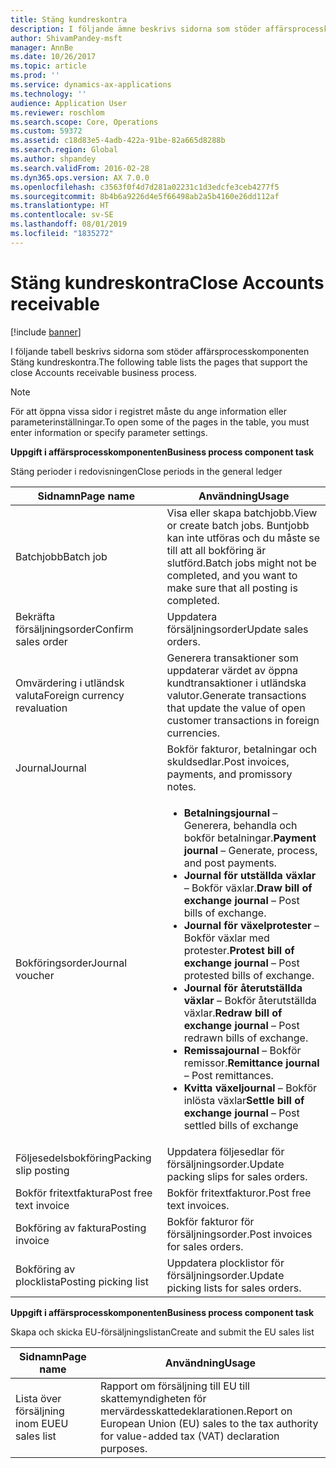```yaml
---
title: Stäng kundreskontra
description: I följande ämne beskrivs sidorna som stöder affärsprocesskomponenten Stäng kundreskontra.
author: ShivamPandey-msft
manager: AnnBe
ms.date: 10/26/2017
ms.topic: article
ms.prod: ''
ms.service: dynamics-ax-applications
ms.technology: ''
audience: Application User
ms.reviewer: roschlom
ms.search.scope: Core, Operations
ms.custom: 59372
ms.assetid: c18d83e5-4adb-422a-91be-82a665d8288b
ms.search.region: Global
ms.author: shpandey
ms.search.validFrom: 2016-02-28
ms.dyn365.ops.version: AX 7.0.0
ms.openlocfilehash: c3563f0f4d7d281a02231c1d3edcfe3ceb4277f5
ms.sourcegitcommit: 8b4b6a9226d4e5f66498ab2a5b4160e26dd112af
ms.translationtype: HT
ms.contentlocale: sv-SE
ms.lasthandoff: 08/01/2019
ms.locfileid: "1835272"
---
```

# <a name="close-accounts-receivable"></a><span data-ttu-id="f400e-103">Stäng kundreskontra</span><span class="sxs-lookup"><span data-stu-id="f400e-103">Close Accounts receivable</span></span>

[!include [banner](../includes/banner.md)]

<span data-ttu-id="f400e-104">I följande tabell beskrivs sidorna som stöder affärsprocesskomponenten Stäng kundreskontra.</span><span class="sxs-lookup"><span data-stu-id="f400e-104">The following table lists the pages that support the close Accounts receivable business process.</span></span>

> [!NOTE] 
> <span data-ttu-id="f400e-105">För att öppna vissa sidor i registret måste du ange information eller parameterinställningar.</span><span class="sxs-lookup"><span data-stu-id="f400e-105">To open some of the pages in the table, you must enter information or specify parameter settings.</span></span>

<span data-ttu-id="f400e-106">**Uppgift i affärsprocesskomponenten**</span><span class="sxs-lookup"><span data-stu-id="f400e-106">**Business process component task**</span></span>                   

<span data-ttu-id="f400e-107">Stäng perioder i redovisningen</span><span class="sxs-lookup"><span data-stu-id="f400e-107">Close periods in the general ledger</span></span>

| <span data-ttu-id="f400e-108">Sidnamn</span><span class="sxs-lookup"><span data-stu-id="f400e-108">Page name</span></span>                            | <span data-ttu-id="f400e-109">Användning</span><span class="sxs-lookup"><span data-stu-id="f400e-109">Usage</span></span>                                                                                      |
|--------------------------------------|--------------------------------------------------------------------------------------------|
|<span data-ttu-id="f400e-110">Batchjobb</span><span class="sxs-lookup"><span data-stu-id="f400e-110">Batch job</span></span>                             | <span data-ttu-id="f400e-111">Visa eller skapa batchjobb.</span><span class="sxs-lookup"><span data-stu-id="f400e-111">View or create batch jobs.</span></span> <span data-ttu-id="f400e-112">Buntjobb kan inte utföras och du måste se till att all bokföring är slutförd.</span><span class="sxs-lookup"><span data-stu-id="f400e-112">Batch jobs might not be completed, and you want to make sure that all posting is completed.</span></span>                                                                                                               |
|<span data-ttu-id="f400e-113">Bekräfta försäljningsorder</span><span class="sxs-lookup"><span data-stu-id="f400e-113">Confirm sales order</span></span>                   | <span data-ttu-id="f400e-114">Uppdatera försäljningsorder</span><span class="sxs-lookup"><span data-stu-id="f400e-114">Update sales orders.</span></span>                                                                       |
|<span data-ttu-id="f400e-115">Omvärdering i utländsk valuta</span><span class="sxs-lookup"><span data-stu-id="f400e-115">Foreign currency revaluation</span></span>          | <span data-ttu-id="f400e-116">Generera transaktioner som uppdaterar värdet av öppna kundtransaktioner i utländska valutor.</span><span class="sxs-lookup"><span data-stu-id="f400e-116">Generate transactions that update the value of open customer transactions in foreign currencies.</span></span>                                                                                                                         |
| <span data-ttu-id="f400e-117">Journal</span><span class="sxs-lookup"><span data-stu-id="f400e-117">Journal</span></span>                              | <span data-ttu-id="f400e-118">Bokför fakturor, betalningar och skuldsedlar.</span><span class="sxs-lookup"><span data-stu-id="f400e-118">Post invoices, payments, and promissory notes.</span></span>                                             |
| <span data-ttu-id="f400e-119">Bokföringsorder</span><span class="sxs-lookup"><span data-stu-id="f400e-119">Journal voucher</span></span>                      |<ul><li><span data-ttu-id="f400e-120">**Betalningsjournal** – Generera, behandla och bokför betalningar.</span><span class="sxs-lookup"><span data-stu-id="f400e-120">**Payment journal** – Generate, process, and post payments.</span></span></li><li><span data-ttu-id="f400e-121">**Journal för utställda växlar** – Bokför växlar.</span><span class="sxs-lookup"><span data-stu-id="f400e-121">**Draw bill of exchange journal** – Post bills of exchange.</span></span></li><li><span data-ttu-id="f400e-122">**Journal för växelprotester** – Bokför växlar med protester.</span><span class="sxs-lookup"><span data-stu-id="f400e-122">**Protest bill of exchange journal** – Post protested bills of exchange.</span></span></li><li><span data-ttu-id="f400e-123">**Journal för återutställda växlar** – Bokför återutställda växlar.</span><span class="sxs-lookup"><span data-stu-id="f400e-123">**Redraw bill of exchange journal** – Post redrawn bills of exchange.</span></span></li><li><span data-ttu-id="f400e-124">**Remissajournal** – Bokför remissor.</span><span class="sxs-lookup"><span data-stu-id="f400e-124">**Remittance journal** – Post remittances.</span></span></li><li><span data-ttu-id="f400e-125">**Kvitta växeljournal** – Bokför inlösta växlar</span><span class="sxs-lookup"><span data-stu-id="f400e-125">**Settle bill of exchange journal** – Post settled bills of exchange</span></span></li></ul>                   |
| <span data-ttu-id="f400e-126">Följesedelsbokföring</span><span class="sxs-lookup"><span data-stu-id="f400e-126">Packing slip posting</span></span>                 | <span data-ttu-id="f400e-127">Uppdatera följesedlar för försäljningsorder.</span><span class="sxs-lookup"><span data-stu-id="f400e-127">Update packing slips for sales orders.</span></span>                                                     |
| <span data-ttu-id="f400e-128">Bokför fritextfaktura</span><span class="sxs-lookup"><span data-stu-id="f400e-128">Post free text invoice</span></span>               | <span data-ttu-id="f400e-129">Bokför fritextfakturor.</span><span class="sxs-lookup"><span data-stu-id="f400e-129">Post free text invoices.</span></span>                                                                   |
| <span data-ttu-id="f400e-130">Bokföring av faktura</span><span class="sxs-lookup"><span data-stu-id="f400e-130">Posting invoice</span></span>                      | <span data-ttu-id="f400e-131">Bokför fakturor för försäljningsorder.</span><span class="sxs-lookup"><span data-stu-id="f400e-131">Post invoices for sales orders.</span></span>                                                            |
| <span data-ttu-id="f400e-132">Bokföring av plocklista</span><span class="sxs-lookup"><span data-stu-id="f400e-132">Posting picking list</span></span>                 |<span data-ttu-id="f400e-133">Uppdatera plocklistor för försäljningsorder.</span><span class="sxs-lookup"><span data-stu-id="f400e-133">Update picking lists for sales orders.</span></span>                                                      |

<span data-ttu-id="f400e-134">**Uppgift i affärsprocesskomponenten**</span><span class="sxs-lookup"><span data-stu-id="f400e-134">**Business process component task**</span></span>   

<span data-ttu-id="f400e-135">Skapa och skicka EU-försäljningslistan</span><span class="sxs-lookup"><span data-stu-id="f400e-135">Create and submit the EU sales list</span></span>

| <span data-ttu-id="f400e-136">Sidnamn</span><span class="sxs-lookup"><span data-stu-id="f400e-136">Page name</span></span>                            | <span data-ttu-id="f400e-137">Användning</span><span class="sxs-lookup"><span data-stu-id="f400e-137">Usage</span></span>                                                                                      |
|--------------------------------------|--------------------------------------------------------------------------------------------|
|<span data-ttu-id="f400e-138">Lista över försäljning inom EU</span><span class="sxs-lookup"><span data-stu-id="f400e-138">EU sales list</span></span>                         | <span data-ttu-id="f400e-139">Rapport om försäljning till EU till skattemyndigheten för mervärdesskattedeklarationen.</span><span class="sxs-lookup"><span data-stu-id="f400e-139">Report on European Union (EU) sales to the tax authority for value-added tax (VAT) declaration purposes.</span></span>                                                                                                                           |






